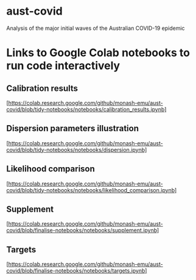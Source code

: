 # aust-covid
Analysis of the major initial waves of the Australian COVID-19 epidemic
 
# Links to Google Colab notebooks to run code interactively

## Calibration results
[https://colab.research.google.com/github/monash-emu/aust-covid/blob/tidy-notebooks/notebooks/calibration_results.ipynb]

## Dispersion parameters illustration
[https://colab.research.google.com/github/monash-emu/aust-covid/blob/tidy-notebooks/notebooks/dispersion.ipynb]

## Likelihood comparison
[https://colab.research.google.com/github/monash-emu/aust-covid/blob/tidy-notebooks/notebooks/likelihood_comparison.ipynb]

## Supplement
[https://colab.research.google.com/github/monash-emu/aust-covid/blob/finalise-notebooks/notebooks/supplement.ipynb]

## Targets
[https://colab.research.google.com/github/monash-emu/aust-covid/blob/finalise-notebooks/notebooks/targets.ipynb]
